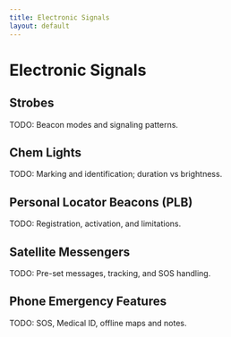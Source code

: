 ```yaml
---
title: Electronic Signals
layout: default
---
```


# Electronic Signals

## Strobes
TODO: Beacon modes and signaling patterns.

## Chem Lights
TODO: Marking and identification; duration vs brightness.

## Personal Locator Beacons (PLB)
TODO: Registration, activation, and limitations.

## Satellite Messengers
TODO: Pre-set messages, tracking, and SOS handling.

## Phone Emergency Features
TODO: SOS, Medical ID, offline maps and notes.
